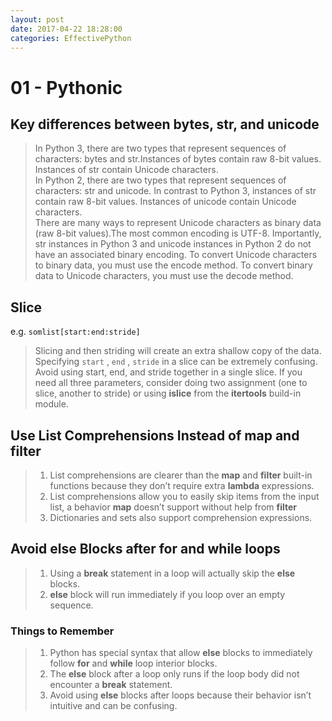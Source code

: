 ```yaml
---
layout: post
date: 2017-04-22 18:28:00
categories: EffectivePython
---
```


# 01 - Pythonic
## Key differences between bytes, str, and unicode
> In Python 3, there are two types that represent sequences of characters: bytes and str.Instances of bytes contain raw 8-bit values. Instances of str contain Unicode characters.  
> In Python 2, there are two types that represent sequences of characters: str and unicode. In contrast to Python 3, instances of str contain raw 8-bit values. Instances of unicode contain Unicode characters.  
> There are many ways to represent Unicode characters as binary data (raw 8-bit values).The most common encoding is UTF-8. Importantly, str instances in Python 3 and unicode instances in Python 2 do not have an associated binary encoding. To convert Unicode characters to binary data, you must use the encode method. To convert binary data to Unicode characters, you must use the decode method.  

## Slice
e.g. `somlist[start:end:stride]`
> Slicing and then striding will create an extra shallow copy of the data.  
> Specifying `start` , `end` , `stride` in a slice can be extremely confusing.  
> Avoid using start, end, and stride together in a single slice. If you need all three parameters, consider doing two assignment (one to slice, another to stride) or using **islice**  from the **itertools** build-in module.  

## Use List Comprehensions Instead of map and filter
> 1. List comprehensions are clearer than the **map** and **filter** built-in functions because they don’t require extra **lambda** expressions.  
> 2. List comprehensions allow you to easily skip items from the input list, a behavior **map** doesn’t support without help from **filter**  
> 3. Dictionaries and sets also support comprehension expressions.   
## Avoid else Blocks after for and while loops
> 1. Using a **break** statement in a loop will actually skip the **else** blocks.  
> 2. **else** block will run immediately if you loop over an empty sequence.  
### Things to Remember
> 1. Python has special syntax that allow **else** blocks to immediately follow **for** and **while** loop interior blocks.  
> 2. The **else** block after a loop only runs if the loop body did not encounter  a **break** statement.  
> 3. Avoid using **else** blocks after loops because their behavior isn’t intuitive and can be confusing.  


